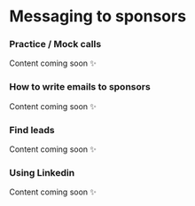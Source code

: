 # Messaging to sponsors

### **Practice / Mock calls**

Content coming soon ✨

### **How to write emails to sponsors**

Content coming soon ✨

### **Find leads** 

Content coming soon ✨

### **Using Linkedin**

Content coming soon ✨



